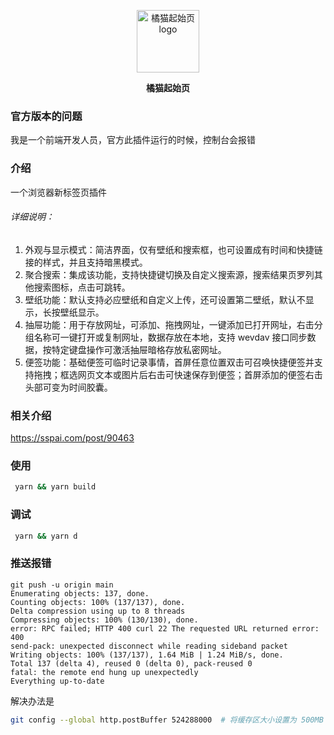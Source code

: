 <p align="center">
    <a href="https://jvmao.net/" target="_blank" rel="noopener noreferrer">
        <img width="100" src="https://i.v2ex.co/f37S9mrrb.png" alt="橘猫起始页 logo" />
    </a>
</p>

<p align="center"><b>橘猫起始页</b></p>


### 官方版本的问题

我是一个前端开发人员，官方此插件运行的时候，控制台会报错



### 介绍

一个浏览器新标签页插件

###### 详细说明：

1. 外观与显示模式：简洁界面，仅有壁纸和搜索框，也可设置成有时间和快捷链接的样式，并且支持暗黑模式。
1. 聚合搜索：集成该功能，支持快捷键切换及自定义搜索源，搜索结果页罗列其他搜索图标，点击可跳转。
1. 壁纸功能：默认支持必应壁纸和自定义上传，还可设置第二壁纸，默认不显示，长按壁纸显示。
1. 抽屉功能：用于存放网址，可添加、拖拽网址，一键添加已打开网址，右击分组名称可一键打开或复制网址，数据存放在本地，支持 wevdav 接口同步数据，按特定键盘操作可激活抽屉暗格存放私密网址。
1. 便签功能：基础便签可临时记录事情，首屏任意位置双击可召唤快捷便签并支持拖拽；框选网页文本或图片后右击可快速保存到便签；首屏添加的便签右击头部可变为时间胶囊。

### 相关介绍

https://sspai.com/post/90463

### 使用

```bash
 yarn && yarn build
```

### 调试

```bash
 yarn && yarn d
```



### 推送报错

```
git push -u origin main
Enumerating objects: 137, done.
Counting objects: 100% (137/137), done.
Delta compression using up to 8 threads
Compressing objects: 100% (130/130), done.
error: RPC failed; HTTP 400 curl 22 The requested URL returned error: 400
send-pack: unexpected disconnect while reading sideband packet
Writing objects: 100% (137/137), 1.64 MiB | 1.24 MiB/s, done.
Total 137 (delta 4), reused 0 (delta 0), pack-reused 0
fatal: the remote end hung up unexpectedly
Everything up-to-date
```

解决办法是

```bash
git config --global http.postBuffer 524288000  # 将缓存区大小设置为 500MB
```

